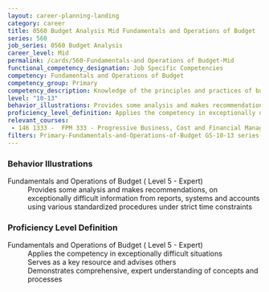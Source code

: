 ```yaml
---
layout: career-planning-landing
category: career
title: 0560 Budget Analysis Mid Fundamentals and Operations of Budget
series: 560
job_series: 0560 Budget Analysis
career_level: Mid
permalink: /cards/560-Fundamentals-and Operations of Budget-Mid
functional_competency_designation: Job Specific Competencies
competency: Fundamentals and Operations of Budget
competency_group: Primary
competency_description: Knowledge of the principles and practices of budget administration and analysis; including preparing, justifying, reporting on, and executing the budget; and the relationships among program, budget, accounting, and reporting systems
level: "10-13"
behavior_illustrations: Provides some analysis and makes recommendations, on exceptionally difficult information from reports, systems and accounts using various standardized procedures under strict time constraints
proficiency_level_definition: Applies the competency in exceptionally difficult situations ? Serves as a key resource and advises others ? Demonstrates comprehensive, expert understanding of concepts and processes
relevant_courses: 
 - 146 1333 -  FPM 333 - Progressive Business, Cost and Financial Management, Learning Tree, <a href="https://www.learningtree.com/courses/1333/fac-p-pm-certification-earned-value-management-certification-training/">https://www.learningtree.com/courses/1333/fac-p-pm-certification-earned-value-management-certification-training/</a>
filters: Primary-Fundamentals-and-Operations-of-Budget GS-10-13 series-0560
---
```


<div class="desktop:grid-col-6 margin-y-205">
  <div class="border-top-05 bg-white padding-2 shadow-5 height-full members-hover border-1px border-gray-30 border-top-orange radius-lg">
    <h3>Behavior Illustrations</h3>
    <dl class="text-base"><dt>Fundamentals and Operations of Budget ( Level 5 - Expert)</dt><dd>Provides some analysis and makes recommendations, on exceptionally difficult information from reports, systems and accounts using various standardized procedures under strict time constraints</dd></dl>
  </div>
</div>
<div class="desktop:grid-col-6 margin-y-205">
  <div class="border-top-05 bg-white padding-2 shadow-5 height-full members-hover border-1px border-gray-30 border-top-orange radius-lg">
    <h3>Proficiency Level Definition</h3>
    <dl class="text-base"><dt>Fundamentals and Operations of Budget ( Level 5 - Expert)</dt><dd>Applies the competency in exceptionally difficult situations </dd><dd> Serves as a key resource and advises others </dd><dd> Demonstrates comprehensive, expert understanding of concepts and processes</dd></dl>
  </div>
</div>